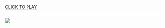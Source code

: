 
<a href="https://premium76.site?title=unblocked_truck_games&ref=13M">CLICK TO PLAY</a></h3>
<hr>

<a href="https://premium76.site?title=unblocked_truck_games&ref=13M"><img src="https://clearcache.store/games.png"></a>


